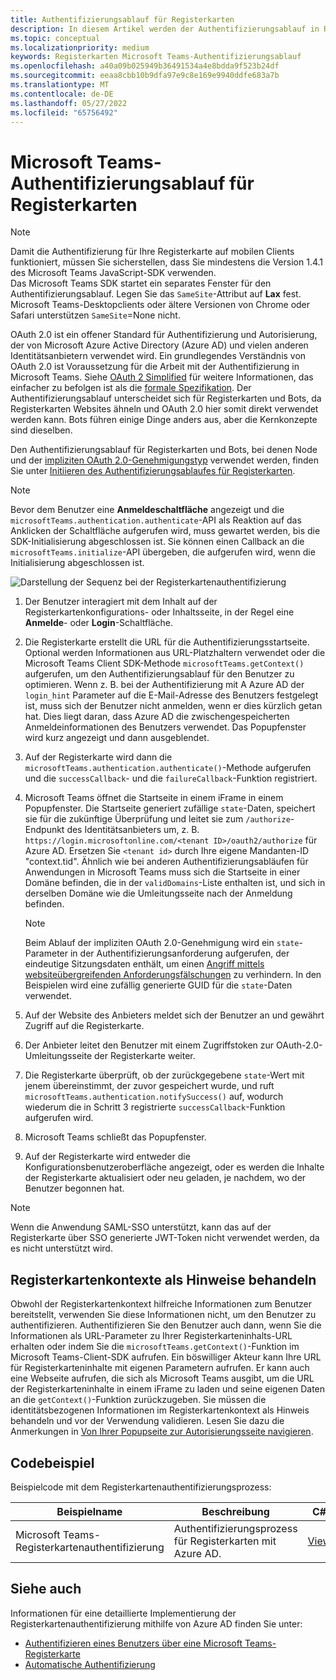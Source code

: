 ```yaml
---
title: Authentifizierungsablauf für Registerkarten
description: In diesem Artikel werden der Authentifizierungsablauf in Registerkarten, OAuth durch Azure AD beschrieben und Codebeispiele bereitgestellt.
ms.topic: conceptual
ms.localizationpriority: medium
keywords: Registerkarten Microsoft Teams-Authentifizierungsablauf
ms.openlocfilehash: a40a09b025949b36491534a4e8bdda9f523b24df
ms.sourcegitcommit: eeaa8cbb10b9dfa97e9c8e169e9940ddfe683a7b
ms.translationtype: MT
ms.contentlocale: de-DE
ms.lasthandoff: 05/27/2022
ms.locfileid: "65756492"
---
```

# <a name="microsoft-teams-authentication-flow-for-tabs"></a>Microsoft Teams-Authentifizierungsablauf für Registerkarten

> [!NOTE]
> Damit die Authentifizierung für Ihre Registerkarte auf mobilen Clients funktioniert, müssen Sie sicherstellen, dass Sie mindestens die Version 1.4.1 des Microsoft Teams JavaScript-SDK verwenden.  
> Das Microsoft Teams SDK startet ein separates Fenster für den Authentifizierungsablauf. Legen Sie das `SameSite`-Attribut auf **Lax** fest. Microsoft Teams-Desktopclients oder ältere Versionen von Chrome oder Safari unterstützen `SameSite`=None nicht.

OAuth 2.0 ist ein offener Standard für Authentifizierung und Autorisierung, der von Microsoft Azure Active Directory (Azure AD) und vielen anderen Identitätsanbietern verwendet wird. Ein grundlegendes Verständnis von OAuth 2.0 ist Voraussetzung für die Arbeit mit der Authentifizierung in Microsoft Teams. Siehe [OAuth 2 Simplified](https://aaronparecki.com/oauth-2-simplified/) für weitere Informationen, das einfacher zu befolgen ist als die [formale Spezifikation](https://oauth.net/2/). Der Authentifizierungsablauf unterscheidet sich für Registerkarten und Bots, da Registerkarten Websites ähneln und OAuth 2.0 hier somit direkt verwendet werden kann. Bots führen einige Dinge anders aus, aber die Kernkonzepte sind dieselben.

Den Authentifizierungsablauf für Registerkarten und Bots, bei denen Node und der [impliziten OAuth 2.0-Genehmigungstyp](https://oauth.net/2/grant-types/implicit/) verwendet werden, finden Sie unter [Initiieren des Authentifizierungsablaufes für Registerkarten](~/tabs/how-to/authentication/auth-tab-aad.md#initiate-authentication-flow).

> [!NOTE]
> Bevor dem Benutzer eine **Anmeldeschaltfläche** angezeigt und die `microsoftTeams.authentication.authenticate`-API als Reaktion auf das Anklicken der Schaltfläche aufgerufen wird, muss gewartet werden, bis die SDK-Initialisierung abgeschlossen ist. Sie können einen Callback an die `microsoftTeams.initialize`-API übergeben, die aufgerufen wird, wenn die Initialisierung abgeschlossen ist.

![Darstellung der Sequenz bei der Registerkartenauthentifizierung](~/assets/images/authentication/tab_auth_sequence_diagram.png)

1. Der Benutzer interagiert mit dem Inhalt auf der Registerkartenkonfigurations- oder Inhaltsseite, in der Regel eine **Anmelde**- oder **Login**-Schaltfläche.
2. Die Registerkarte erstellt die URL für die Authentifizierungsstartseite. Optional werden Informationen aus URL-Platzhaltern verwendet oder die Microsoft Teams Client SDK-Methode `microsoftTeams.getContext()` aufgerufen, um den Authentifizierungsablauf für den Benutzer zu optimieren. Wenn z. B. bei der Authentifizierung mit A Azure AD der `login_hint` Parameter auf die E-Mail-Adresse des Benutzers festgelegt ist, muss sich der Benutzer nicht anmelden, wenn er dies kürzlich getan hat. Dies liegt daran, dass Azure AD die zwischengespeicherten Anmeldeinformationen des Benutzers verwendet. Das Popupfenster wird kurz angezeigt und dann ausgeblendet.
3. Auf der Registerkarte wird dann die `microsoftTeams.authentication.authenticate()`-Methode aufgerufen und die `successCallback`- und die `failureCallback`-Funktion registriert.
4. Microsoft Teams öffnet die Startseite in einem iFrame in einem Popupfenster. Die Startseite generiert zufällige `state`-Daten, speichert sie für die zukünftige Überprüfung und leitet sie zum `/authorize`-Endpunkt des Identitätsanbieters um, z. B. `https://login.microsoftonline.com/<tenant ID>/oauth2/authorize` für Azure AD. Ersetzen Sie `<tenant id>` durch Ihre eigene Mandanten-ID "context.tid".
Ähnlich wie bei anderen Authentifizierungsabläufen für Anwendungen in Microsoft Teams muss sich die Startseite in einer Domäne befinden, die in der `validDomains`-Liste enthalten ist, und sich in derselben Domäne wie die Umleitungsseite nach der Anmeldung befinden.

    > [!NOTE]
    > Beim Ablauf der impliziten OAuth 2.0-Genehmigung wird ein `state`-Parameter in der Authentifizierungsanforderung aufgerufen, der eindeutige Sitzungsdaten enthält, um einen [Angriff mittels websiteübergreifenden Anforderungsfälschungen](https://en.wikipedia.org/wiki/Cross-site_request_forgery) zu verhindern. In den Beispielen wird eine zufällig generierte GUID für die `state`-Daten verwendet.

5. Auf der Website des Anbieters meldet sich der Benutzer an und gewährt Zugriff auf die Registerkarte.
6. Der Anbieter leitet den Benutzer mit einem Zugriffstoken zur OAuth-2.0-Umleitungsseite der Registerkarte weiter.
7. Die Registerkarte überprüft, ob der zurückgegebene `state`-Wert mit jenem übereinstimmt, der zuvor gespeichert wurde, und ruft `microsoftTeams.authentication.notifySuccess()` auf, wodurch wiederum die in Schritt 3 registrierte `successCallback`-Funktion aufgerufen wird.
8. Microsoft Teams schließt das Popupfenster.
9. Auf der Registerkarte wird entweder die Konfigurationsbenutzeroberfläche angezeigt, oder es werden die Inhalte der Registerkarte aktualisiert oder neu geladen, je nachdem, wo der Benutzer begonnen hat.

> [!NOTE]
> Wenn die Anwendung SAML-SSO unterstützt, kann das auf der Registerkarte über SSO generierte JWT-Token nicht verwendet werden, da es nicht unterstützt wird.

## <a name="treat-tab-context-as-hints"></a>Registerkartenkontexte als Hinweise behandeln

Obwohl der Registerkartenkontext hilfreiche Informationen zum Benutzer bereitstellt, verwenden Sie diese Informationen nicht, um den Benutzer zu authentifizieren. Authentifizieren Sie den Benutzer auch dann, wenn Sie die Informationen als URL-Parameter zu Ihrer Registerkarteninhalts-URL erhalten oder indem Sie die `microsoftTeams.getContext()`-Funktion im Microsoft Teams-Client-SDK aufrufen. Ein böswilliger Akteur kann Ihre URL für Registerkarteninhalte mit eigenen Parametern aufrufen. Er kann auch eine Webseite aufrufen, die sich als Microsoft Teams ausgibt, um die URL der Registerkarteninhalte in einem iFrame zu laden und seine eigenen Daten an die `getContext()`-Funktion zurückzugeben. Sie müssen die identitätsbezogenen Informationen im Registerkartenkontext als Hinweis behandeln und vor der Verwendung validieren. Lesen Sie dazu die Anmerkungen in [Von Ihrer Popupseite zur Autorisierungsseite navigieren](~/tabs/how-to/authentication/auth-tab-aad.md#navigate-to-the-authorization-page-from-your-pop-up-page).

## <a name="code-sample"></a>Codebeispiel

Beispielcode mit dem Registerkartenauthentifizierungsprozess:

| **Beispielname** | **Beschreibung** | **C#** | **Node.js** |
|-----------------|-----------------|-------------|------------|
| Microsoft Teams-Registerkartenauthentifizierung | Authentifizierungsprozess für Registerkarten mit Azure AD. | [View](https://github.com/OfficeDev/Microsoft-Teams-Samples/tree/main/samples/app-complete-sample/csharp) | [Anzeigen](https://github.com/OfficeDev/Microsoft-Teams-Samples/tree/main/samples/app-complete-sample/nodejs) |

## <a name="see-also"></a>Siehe auch

Informationen für eine detaillierte Implementierung der Registerkartenauthentifizierung mithilfe von Azure AD finden Sie unter:

* [Authentifizieren eines Benutzers über eine Microsoft Teams-Registerkarte](~/tabs/how-to/authentication/auth-tab-AAD.md)
* [Automatische Authentifizierung](~/tabs/how-to/authentication/auth-silent-AAD.md)
